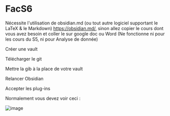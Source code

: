 # FacS6
Nécessite l'utilisation de obsidian.md (ou tout autre logiciel supportant le LaTeX & le Markdown) https://obsidian.md/, sinon allez copier le cours dont vous avez besoin et coller le sur google doc ou Word (Ne fonctionne ni pour les cours du S5, ni pour Analyse de donnée)

Créer une vault 

Télécharger le git 

Mettre la gib à la place de votre vault

Relancer Obsidian

Accepter les plug-ins

Normalement vous devez voir ceci : 

![image](https://user-images.githubusercontent.com/115942285/218623173-2ded9c5a-4d94-46a9-b9bf-8f0309c26977.png)


